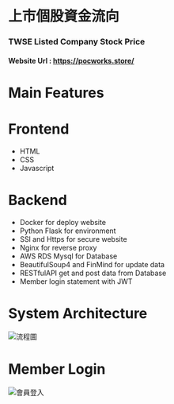 # 上市個股資金流向
### TWSE Listed Company Stock Price
#### Website Url : https://pocworks.store/
# Main Features
# Frontend
* HTML
* CSS
* Javascript
# Backend
* Docker for deploy website
* Python Flask for environment
* SSl and Https for secure website
* Nginx for reverse proxy
* AWS RDS Mysql for Database 
* BeautifulSoup4 and FinMind for update data 
* RESTfulAPI get and post data from Database
* Member login statement with JWT
# System Architecture
![流程圖](https://user-images.githubusercontent.com/93992949/174734841-491acab0-78f4-4980-b382-008c555b9d76.png)
# Member Login
![會員登入](https://user-images.githubusercontent.com/93992949/174734893-3489de2a-bf1f-4900-92ce-df598d92252e.png)
